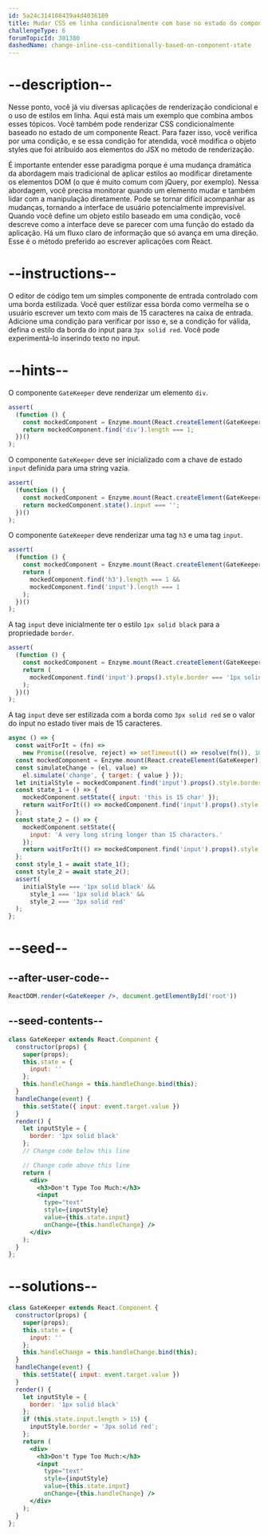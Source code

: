 ```yaml
---
id: 5a24c314108439a4d4036189
title: Mudar CSS em linha condicionalmente com base no estado do componente
challengeType: 6
forumTopicId: 301380
dashedName: change-inline-css-conditionally-based-on-component-state
---
```


# --description--

Nesse ponto, você já viu diversas aplicações de renderização condicional e o uso de estilos em linha. Aqui está mais um exemplo que combina ambos esses tópicos. Você também pode renderizar CSS condicionalmente baseado no estado de um componente React. Para fazer isso, você verifica por uma condição, e se essa condição for atendida, você modifica o objeto styles que foi atribuído aos elementos do JSX no método de renderização.

É importante entender esse paradigma porque é uma mudança dramática da abordagem mais tradicional de aplicar estilos ao modificar diretamente os elementos DOM (o que é muito comum com jQuery, por exemplo). Nessa abordagem, você precisa monitorar quando um elemento mudar e também lidar com a manipulação diretamente. Pode se tornar difícil acompanhar as mudanças, tornando a interface de usuário potencialmente imprevisível. Quando você define um objeto estilo baseado em uma condição, você descreve como a interface deve se parecer com uma função do estado da aplicação. Há um fluxo claro de informação que só avança em uma direção. Esse é o método preferido ao escrever aplicações com React.

# --instructions--

O editor de código tem um simples componente de entrada controlado com uma borda estilizada. Você quer estilizar essa borda como vermelha se o usuário escrever um texto com mais de 15 caracteres na caixa de entrada. Adicione uma condição para verificar por isso e, se a condição for válida, defina o estilo da borda do input para `3px solid red`. Você pode experimentá-lo inserindo texto no input.

# --hints--

O componente `GateKeeper` deve renderizar um elemento `div`.

```js
assert(
  (function () {
    const mockedComponent = Enzyme.mount(React.createElement(GateKeeper));
    return mockedComponent.find('div').length === 1;
  })()
);
```

O componente `GateKeeper` deve ser inicializado com a chave de estado `input` definida para uma string vazia.

```js
assert(
  (function () {
    const mockedComponent = Enzyme.mount(React.createElement(GateKeeper));
    return mockedComponent.state().input === '';
  })()
);
```

O componente `GateKeeper` deve renderizar uma tag `h3` e uma tag `input`.

```js
assert(
  (function () {
    const mockedComponent = Enzyme.mount(React.createElement(GateKeeper));
    return (
      mockedComponent.find('h3').length === 1 &&
      mockedComponent.find('input').length === 1
    );
  })()
);
```

A tag `input` deve inicialmente ter o estilo `1px solid black` para a propriedade `border`.

```js
assert(
  (function () {
    const mockedComponent = Enzyme.mount(React.createElement(GateKeeper));
    return (
      mockedComponent.find('input').props().style.border === '1px solid black'
    );
  })()
);
```

A tag `input` deve ser estilizada com a borda como `3px solid red` se o valor do input no estado tiver mais de 15 caracteres.

```js
async () => {
  const waitForIt = (fn) =>
    new Promise((resolve, reject) => setTimeout(() => resolve(fn()), 100));
  const mockedComponent = Enzyme.mount(React.createElement(GateKeeper));
  const simulateChange = (el, value) =>
    el.simulate('change', { target: { value } });
  let initialStyle = mockedComponent.find('input').props().style.border;
  const state_1 = () => {
    mockedComponent.setState({ input: 'this is 15 char' });
    return waitForIt(() => mockedComponent.find('input').props().style.border);
  };
  const state_2 = () => {
    mockedComponent.setState({
      input: 'A very long string longer than 15 characters.'
    });
    return waitForIt(() => mockedComponent.find('input').props().style.border);
  };
  const style_1 = await state_1();
  const style_2 = await state_2();
  assert(
    initialStyle === '1px solid black' &&
      style_1 === '1px solid black' &&
      style_2 === '3px solid red'
  );
};
```

# --seed--

## --after-user-code--

```jsx
ReactDOM.render(<GateKeeper />, document.getElementById('root'))
```

## --seed-contents--

```jsx
class GateKeeper extends React.Component {
  constructor(props) {
    super(props);
    this.state = {
      input: ''
    };
    this.handleChange = this.handleChange.bind(this);
  }
  handleChange(event) {
    this.setState({ input: event.target.value })
  }
  render() {
    let inputStyle = {
      border: '1px solid black'
    };
    // Change code below this line

    // Change code above this line
    return (
      <div>
        <h3>Don't Type Too Much:</h3>
        <input
          type="text"
          style={inputStyle}
          value={this.state.input}
          onChange={this.handleChange} />
      </div>
    );
  }
};
```

# --solutions--

```jsx
class GateKeeper extends React.Component {
  constructor(props) {
    super(props);
    this.state = {
      input: ''
    };
    this.handleChange = this.handleChange.bind(this);
  }
  handleChange(event) {
    this.setState({ input: event.target.value })
  }
  render() {
    let inputStyle = {
      border: '1px solid black'
    };
    if (this.state.input.length > 15) {
      inputStyle.border = '3px solid red';
    };
    return (
      <div>
        <h3>Don't Type Too Much:</h3>
        <input
          type="text"
          style={inputStyle}
          value={this.state.input}
          onChange={this.handleChange} />
      </div>
    );
  }
};
```
